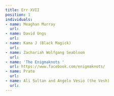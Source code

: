 ```yaml
---
title: Err XVII
position: 1
individuals:
- name: Meaghan Murray
  url: 
- name: David Ungs
  url: 
- name: Kama J (Black Magick)
  url: 
- name: Zachariah Wolfgang Seabloom
  url: 
- name: 'The Enigmaknots '
  url: https://www.facebook.com/enigmaknots/
- name: Prate
  url: 
- name: Ali Sultan and Angelo Vesio (the Vesh)
  url: 
---
```


